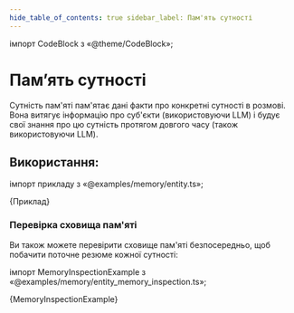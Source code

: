 ```yaml
---
hide_table_of_contents: true sidebar_label: Пам'ять сутності
---
```


імпорт CodeBlock з «@theme/CodeBlock»;

# Пам’ять сутності

Сутність пам'яті пам'ятає дані факти про конкретні сутності в розмові. Вона витягує інформацію про суб'єкти (використовуючи LLM) і будує свої знання про цю сутність протягом довгого часу (також використовуючи LLM).

## Використання:

імпорт прикладу з «@examples/memory/entity.ts»;

<CodeBlock language="typescript">{Приклад}</CodeBlock>

### Перевірка сховища пам'яті

Ви також можете перевірити сховище пам'яті безпосередньо, щоб побачити поточне резюме кожної сутності:

імпорт MemoryInspectionExample з «@examples/memory/entity_memory_inspection.ts»;

<CodeBlock language="typescript">{MemoryInspectionExample}</CodeBlock>
